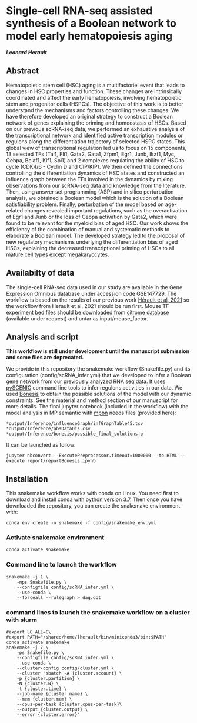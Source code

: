 
# Single-cell RNA-seq assisted synthesis of a Boolean network to model early hematopoiesis aging
***Leonard Herault***

## Abstract
Hematopoietic stem cell (HSC) aging is a multifactoriel event that leads to changes in HSC properties and function. These changes are intrinsically coordinated and affect the early hematopoiesis, involving hematopoietic stem and progenitor cells (HSPCs). The objective of this work is to better understand the mechanisms and factors controlling these changes. We have therefore developed an original strategy to construct a Boolean network of genes explaining the priming and homeostasis of HSCs. Based on our previous scRNA-seq data, we performed an exhaustive analysis of the transcriptional network and identified active transcription modules or regulons along the differentiation trajectory of selected HSPC states. This global view of transcriptional regulation led us to focus on 15 components, 13 selected TFs (Tal1, Fli1, Gata2, Gata1, Zfpm1, Egr1, Junb, Ikzf1, Myc, Cebpa, Bclaf1, Klf1, Spi1) and 2 complexes regulating the ability of HSC to cycle (CDK4/6 - Cyclin D and CIP/KIP). We then defined the connections controlling the differentiation dynamics of HSC states and constructed an influence graph between the TFs involved in the dynamics by mixing observations from our scRNA-seq data and knowledge from the literature. Then, using answer set programming (ASP) and in silico perturbation analysis, we obtained a Boolean model which is the solution of a Boolean satisfiability problem. Finally, perturbation of the model based on age-related changes revealed important regulations, such as the overactivation of Egr1 and Junb or the loss of Cebpa activation by Gata2, which were found to be relevant for the myeloid bias of aged HSC.
Our work shows the efficiency of the combination of manual and systematic methods to elaborate a Boolean model. The developed strategy led to the proposal of new regulatory mechanisms underlying the differentiation bias of aged HSCs, explaining the decreased transcriptional priming of HSCs to all mature cell types except megakaryocytes.




## Availabilty of data

The single-cell RNA-seq data used in our study are available in the Gene Expression Omnibus database under accession code GSE147729. The workflow is based on the results of our previous work [Hérault et al, 2021](https://bmcbiol.biomedcentral.com/articles/10.1186/s12915-021-00955-z) so the workflow from Herault et al, 2021 should be run first. Mouse TF experiment bed files should be downloaded from [citrome database](http://cistrome.org/db/#/) (available under request) and untar as input/mouse_factor.

## Analysis and script

**This workflow is still under development until the manuscript submission and some files are deprecated.**

We provide in this repository the snakemake workflow (Snakefile.py) and its configuration (config/scRNA_infer.yml) that we developed to infer a Boolean gene network from our previously analyzed RNA seq data. It uses [pySCENIC](https://pyscenic.readthedocs.io/en/latest/) command line tools to infer regulons activities in our data. We used [Bonesis](https://github.com/bioasp/bonesis.git) to obtain the possible solutions of the model with our dynamic constraints. See the material and method section of our manuscript for more details.
The final jupyter notebook (included in the workflow) with the model analysis in MP semantic with [mpbn](https://github.com/pauleve/mpbn) needs files (provided here):

    *output/Inference/influenceGraph/infGraphTable45.tsv
    *output/Inference/obsDataDis.csv
    *output/Inference/bonesis/possible_final_solutions.p
    
It can be launched as follow:   

    jupyter nbconvert --ExecutePreprocessor.timeout=1000000 --to HTML --execute report/reportBonesis.ipynb


## Installation

This snakemake workflow works with conda on Linux.
You need first to download and install [conda with python version 3.7](https://docs.conda.io/en/latest/miniconda.html).
Then once you have downloaded the repository, you can create the snakemake environment with:

    conda env create -n snakemake -f config/snakemake_env.yml

### Activate snakemake environment

    conda activate snakemake

### Command line to launch the  workflow 

    snakemake -j 1 \
        -nps Snakefile.py \
        --configfile config/scRNA_infer.yml \
        --use-conda \
        --forceall --rulegraph > dag.dot

### command lines to launch the snakemake workflow on a cluster with slurm
    
    #export LC_ALL=C\
    #export PATH="/shared/home/lherault/bin/miniconda3/bin:$PATH"
    conda activate snakemake
    snakemake -j 7 \
        -ps Snakefile.py \
        --configfile config/scRNA_infer.yml \
        --use-conda \
        --cluster-config config/cluster.yml \
        --cluster "sbatch -A {cluster.account} \
        -p {cluster.partition} \
        -N {cluster.N} \
        -t {cluster.time} \
        --job-name {cluster.name} \
        --mem {cluster.mem} \
        --cpus-per-task {cluster.cpus-per-task}\
        --output {cluster.output} \
        --error {cluster.error}"

